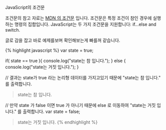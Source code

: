 JavaScript의 조건문

<div class="pro-txt">
조건문의 참고 자료는 <a href="https://developer.mozilla.org/ko/docs/Web/JavaScript/Guide/Control_flow_and_error_handling#%EC%A1%B0%EA%B1%B4%EB%AC%B8" target="_blank">MDN 의 조건문</a> 입니다.
조건문은 특정 조건이 참인 경우에 실행하는 명령의 집합입니다. JavaScript는 두 가지 조건문을 지원합니다: if...else and switch.
</div>

글로 감을 잡고 바로 예제를보며 확인해보는게 빠를꺼 같습니다.

{% highlight javascript %}
  var state = true;
  
  if( state == true ){
    console.log("state는 참 입니다.");
  } else {
    console.log("state는 거짓 입니다.");
  }
  
  // 결과는 state가 true 라는 논리형 데이터를 가지고있기 때문에 "state는 참 입니다." 를 출력합니다.
  > state는 참 입니다.
  
  // 만약 state 가 false 이면 true 가 아니기 때문에 else 로 이동하여 "state는 거짓 입니다." 를 출력합니다.
  var state = false;
  
  > state는 거짓 입니다.
{% endhighlight %}
